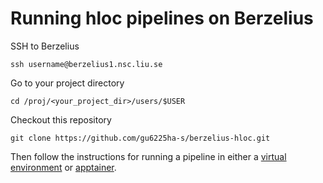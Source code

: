 # Running hloc pipelines on Berzelius

SSH to Berzelius
```
ssh username@berzelius1.nsc.liu.se
```

Go to your project directory
```
cd /proj/<your_project_dir>/users/$USER
```

Checkout this repository
```
git clone https://github.com/gu6225ha-s/berzelius-hloc.git
```

Then follow the instructions for running a pipeline in either a [virtual environment](virtual-environment/README.md) or [apptainer](apptainer/README.md).
